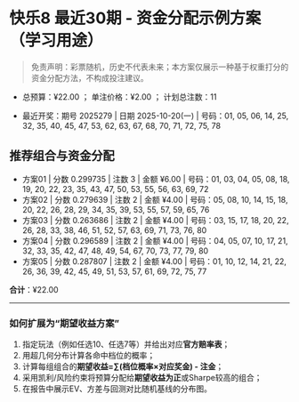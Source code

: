 # 快乐8 最近30期 - 资金分配示例方案（学习用途）

> 免责声明：彩票随机，历史不代表未来；本方案仅展示一种基于权重打分的资金分配方法，不构成投注建议。

- 总预算：¥22.00 ； 单注价格：¥2.00 ； 计划总注数：11

- 最近开奖：期号 2025279 | 日期 2025-10-20(一) | 号码：01, 05, 06, 14, 25, 32, 35, 40, 45, 47, 53, 62, 63, 67, 68, 70, 71, 72, 75, 78


## 推荐组合与资金分配

- 方案01 | 分数 0.299735 | 注数   3 | 金额 ¥6.00 | 号码：01, 03, 04, 05, 08, 18, 19, 20, 22, 23, 35, 43, 47, 50, 53, 55, 56, 63, 69, 72
- 方案02 | 分数 0.279639 | 注数   2 | 金额 ¥4.00 | 号码：05, 08, 10, 14, 15, 18, 20, 22, 26, 28, 29, 34, 35, 39, 53, 55, 57, 59, 65, 76
- 方案03 | 分数 0.263686 | 注数   2 | 金额 ¥4.00 | 号码：03, 15, 17, 18, 20, 22, 26, 28, 33, 38, 46, 51, 52, 57, 63, 69, 71, 73, 76, 80
- 方案04 | 分数 0.296589 | 注数   2 | 金额 ¥4.00 | 号码：04, 05, 07, 10, 17, 21, 32, 33, 35, 42, 47, 48, 49, 54, 67, 70, 73, 77, 79, 80
- 方案05 | 分数 0.287807 | 注数   2 | 金额 ¥4.00 | 号码：01, 10, 12, 14, 21, 22, 26, 36, 39, 42, 45, 49, 51, 53, 57, 61, 69, 72, 75, 77

**合计**：¥22.00


---
### 如何扩展为“期望收益方案”

1) 指定玩法（例如任选10、任选7等）并给出对应**官方赔率表**；
2) 用超几何分布计算各命中档位的概率；
3) 计算每组组合的**期望收益=∑(档位概率×对应奖金) - 注金**；
4) 采用凯利/风险约束将预算分配给**期望收益为正**或Sharpe较高的组合；
5) 在报告中展示EV、方差与回测对比随机基线的分布图。